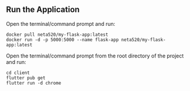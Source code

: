 ##  Run the Application

Open the terminal/command prompt and run:

```console
docker pull neta520/my-flask-app:latest
docker run -d -p 5000:5000 --name flask-app neta520/my-flask-app:latest
```
 
Open the terminal/command prompt from the root directory of the project and run:
```console
cd client
flutter pub get
flutter run -d chrome
